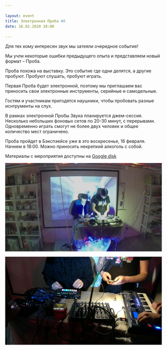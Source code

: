 ```yaml
---

layout: event
title: Электронная Проба #0
date: 16.02.2020 18:00

---
```


Для тех кому интересен звук мы затеяли очередное событие!

Мы учли некоторые ошибки предыдущего опыта и представляем новый формат – Проба.

Проба похожа на выставку. Это событие где одни делятся, а другие пробуют. Пробуют слушать, пробуют играть.

Первая Проба будет электронной, поэтому мы приглашаем вас приносить свои электронные инструменты, серийные и самодельные.

Гостям и участникам пригодятся наушники, чтобы пробовать разные иснтрументы на слух.

В рамках электронной Пробы Звука планируется джем-сессия. Несколько небольших фоновых сетов по 20-30 минут, с перерывами. Одновременно играть смогут не более двух человек и общее количество мест ограничено.

Проба пройдет в Бэкспэейсе уже в это воскресенье, 16 февраля. Начнем в 18:00. Можно приносить некрепкий алкоголь с собой.

Материалы с мероприятия доступны на [Google disk](https://drive.google.com/drive/folders/17EzsuIUilu3umrMwpPK_82RpPJP-TltG)

![photo 0](/static/img/proba0/0.jpg)

![photo 1](/static/img/proba0/1.jpg)
